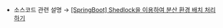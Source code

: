 * 소스코드 관련 설명 → <a href='https://jforj.tistory.com/426'>[SpringBoot] Shedlock을 이용하여 분산 환경 배치 처리하기</a>